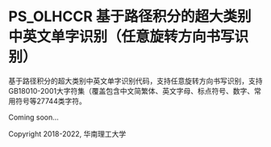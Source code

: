 # PS_OLHCCR 基于路径积分的超大类别中英文单字识别（任意旋转方向书写识别）

基于路径积分的超大类别中英文单字识别代码，支持任意旋转方向书写识别，支持GB18010-2001大字符集（覆盖包含中文简繁体、英文字母、标点符号、数字、常用符号等27744类字符。

Coming soon...


Copyright 2018-2022, 华南理工大学
